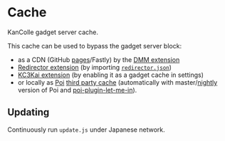 # Cache

KanColle gadget server cache.

This cache can be used to bypass the gadget server block:

- as a CDN (GitHub [pages](https://kcwiki.github.io/cache/gadget_html5/js/kcs_const.js)/Fastly) by the [DMM extension](https://github.com/kcwiki/chrome-extension-dmm)
- [Redirector extension](https://github.com/einaregilsson/Redirector) (by importing [`redirector.json`](https://github.com/kcwiki/cache/blob/master/redirector.json))
- [KC3Kai extension](https://github.com/KC3Kai/KC3Kai) (by enabling it as a gadget cache in settings)
- or locally as [Poi](https://github.com/poooi/poi) [third party cache](https://github.com/kcwiki/cache/releases) (automatically with master/[nightly](https://nightly.poi.moe/) version of Poi and [poi-plugin-let-me-in](https://github.com/kcwiki/poi-plugin-let-me-in)).

## Updating

Continuously run `update.js` under Japanese network.
